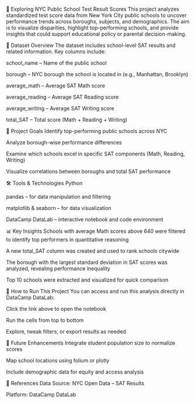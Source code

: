 🏫 Exploring NYC Public School Test Result Scores
This project analyzes standardized test score data from New York City public schools to uncover performance trends across boroughs, subjects, and demographics. The aim is to visualize disparities, highlight top-performing schools, and provide insights that could support educational policy or parental decision-making.

📁 Dataset Overview
The dataset includes school-level SAT results and related information. Key columns include:

school_name – Name of the public school

borough – NYC borough the school is located in (e.g., Manhattan, Brooklyn)

average_math – Average SAT Math score

average_reading – Average SAT Reading score

average_writing – Average SAT Writing score

total_SAT – Total score (Math + Reading + Writing)

🎯 Project Goals
Identify top-performing public schools across NYC

Analyze borough-wise performance differences

Examine which schools excel in specific SAT components (Math, Reading, Writing)

Visualize correlations between boroughs and total SAT performance

🛠 Tools & Technologies
Python

pandas – for data manipulation and filtering

matplotlib & seaborn – for data visualization

DataCamp DataLab – interactive notebook and code environment

📊 Key Insights
Schools with average Math scores above 640 were filtered to identify top performers in quantitative reasoning

A new total_SAT column was created and used to rank schools citywide

The borough with the largest standard deviation in SAT scores was analyzed, revealing performance inequality

Top 10 schools were extracted and visualized for quick comparison

🚀 How to Run This Project
You can access and run this analysis directly in DataCamp DataLab:

Click the link above to open the notebook

Run the cells from top to bottom

Explore, tweak filters, or export results as needed

📌 Future Enhancements
Integrate student population size to normalize scores

Map school locations using folium or plotly

Include demographic data for equity and access analysis

📎 References
Data Source: NYC Open Data – SAT Results

Platform: DataCamp DataLab
